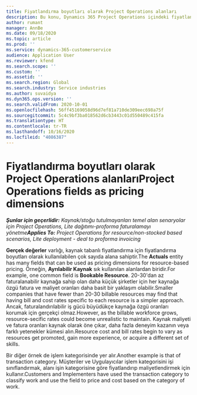 ```yaml
---
title: Fiyatlandırma boyutları olarak Project Operations alanları
description: Bu konu, Dynamics 365 Project Operations içindeki fiyatlandırma boyutları olarak alanları kullanma hakkında bilgi sağlar.
author: rumant
manager: AnnBe
ms.date: 09/18/2020
ms.topic: article
ms.prod: ''
ms.service: dynamics-365-customerservice
audience: Application User
ms.reviewer: kfend
ms.search.scope: ''
ms.custom: ''
ms.assetid: ''
ms.search.region: Global
ms.search.industry: Service industries
ms.author: suvaidya
ms.dyn365.ops.version: ''
ms.search.validFrom: 2020-10-01
ms.openlocfilehash: 56ff45169058d96d7ef81a710de309eec698a75f
ms.sourcegitcommit: 5c4c9bf3ba018562d6cb3443c01d550489c415fa
ms.translationtype: HT
ms.contentlocale: tr-TR
ms.lasthandoff: 10/16/2020
ms.locfileid: "4086387"
---
```

# <a name="project-operations-fields-as-pricing-dimensions"></a><span data-ttu-id="7d628-103">Fiyatlandırma boyutları olarak Project Operations alanları</span><span class="sxs-lookup"><span data-stu-id="7d628-103">Project Operations fields as pricing dimensions</span></span>

<span data-ttu-id="7d628-104">_**Şunlar için geçerlidir:** Kaynak/stoğu tutulmayanları temel alan senaryolar için Project Operations, Lite dağıtımı-proforma faturalamayı yönetme_</span><span class="sxs-lookup"><span data-stu-id="7d628-104">_**Applies To:** Project Operations for resource/non-stocked based scenarios, Lite deployment - deal to proforma invoicing_</span></span>

<span data-ttu-id="7d628-105">**Gerçek değerler** varlığı, kaynak tabanlı fiyatlandırma için fiyatlandırma boyutları olarak kullanılabilen çok sayıda alana sahiptir.</span><span class="sxs-lookup"><span data-stu-id="7d628-105">The **Actuals** entity has many fields that can be used as pricing dimensions for resource-based pricing.</span></span> <span data-ttu-id="7d628-106">Örneğin, **Ayrılabilir Kaynak** sık kullanılan alanlardan biridir.</span><span class="sxs-lookup"><span data-stu-id="7d628-106">For example, one common field is **Bookable Resource**.</span></span> <span data-ttu-id="7d628-107">20-30'dan az faturalanabilir kaynağa sahip olan daha küçük şirketler için her kaynağa özgü fatura ve maliyet oranları daha basit bir yaklaşım olabilir.</span><span class="sxs-lookup"><span data-stu-id="7d628-107">Smaller companies that have fewer than 20-30 billable resources may find that having bill and cost rates specific to each resource is a simpler approach.</span></span> <span data-ttu-id="7d628-108">Ancak, faturalandırılabilir iş gücü büyüdükçe kaynağa özgü oranları korumak için gerçekçi olmaz.</span><span class="sxs-lookup"><span data-stu-id="7d628-108">However, as the billable workforce grows, resource-secific rates could become unrealistic to maintain.</span></span> <span data-ttu-id="7d628-109">Kaynak maliyeti ve fatura oranları kaynak olarak öne çıkar, daha fazla deneyim kazanın veya farklı yetenekler kümesi alın.</span><span class="sxs-lookup"><span data-stu-id="7d628-109">Resource cost and bill rates begin to vary as resources get promoted, gain more experience, or acquire a different set of skills.</span></span> 

<span data-ttu-id="7d628-110">Bir diğer örnek de işlem kategorisinde yer alır.</span><span class="sxs-lookup"><span data-stu-id="7d628-110">Another example is that of transaction category.</span></span> <span data-ttu-id="7d628-111">Müşteriler ve Uygulayıcılar işlem kategorisini işi sınıflandırmak, alanı işin kategorisine göre fiyatlandırıp maliyetlendirmek için kullanır.</span><span class="sxs-lookup"><span data-stu-id="7d628-111">Customers and Implementers have used the transaction category to classify work and use the field to price and cost based on the category of work.</span></span>
